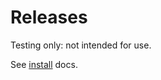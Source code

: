 # Releases
Testing only: not intended for use.

See [install](https://fusioncache.github.io/docs/install/install) docs.
